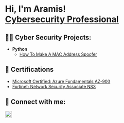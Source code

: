 <h1>Hi, I'm Aramis! <br/><a href="https://www.linkedin.com/in/aramis-valdes/">Cybersecurity Professional</a></h1>

<h2>👨‍💻 Cyber Security Projects:</h2>

- <b>Python</b>
  - [How To Make A MAC Address Spoofer](https://github.com/)

<h2>📄 Certifications</h2>

- [Microsoft Certified: Azure Fundamentals AZ-900](https://www.credly.com/badges/9bfdec45-e23b-431c-b6b8-9e9829f8f4ff?)
- [Fortinet: Network Security Associate NS3](https://www.linkedin.com/embed/feed/update/urn:li:ugcPost:6907088603403714560?)

<h2> 🤳 Connect with me:</h2>

[<img align="left" alt="AramisValdes | LinkedIn" width="22px" src="https://cdn.icon-icons.com/icons2/2037/PNG/512/in_linked_linkedin_media_social_icon_124259.png" />][linkedin]


[linkedin]: https://www.linkedin.com/in/aramis-valdes/

<!---
AramisValdes/AramisValdes is a ✨ special ✨ repository because its `README.md` (this file) appears on your GitHub profile.
You can click the Preview link to take a look at your changes.
--->
